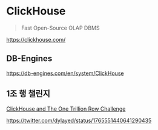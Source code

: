 # ClickHouse

> Fast Open-Source OLAP DBMS

https://clickhouse.com/

## DB-Engines

<https://db-engines.com/en/system/ClickHouse>

## 1조 행 챌린지

[ClickHouse and The One Trillion Row Challenge](https://clickhouse.com/blog/clickhouse-1-trillion-row-challenge)

<https://twitter.com/dylayed/status/1765551440641290435>
